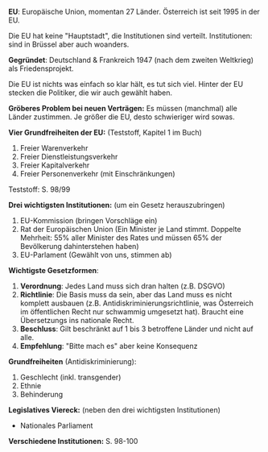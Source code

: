 **EU**: Europäische Union, momentan 27 Länder. Österreich ist seit 1995 in der EU. 

Die EU hat keine "Hauptstadt", die Institutionen sind verteilt. Institutionen: sind in Brüssel aber auch woanders.

**Gegründet**: Deutschland & Frankreich 1947 (nach dem zweiten Weltkrieg) als Friedensprojekt. 

Die EU ist nichts was einfach so klar hält, es tut sich viel. Hinter der EU stecken die Politiker, die wir auch gewählt haben. 

**Gröberes Problem bei neuen Verträgen:** Es müssen (manchmal) alle Länder zustimmen. Je größer die EU, desto schwieriger wird sowas. 

**Vier Grundfreiheiten der EU:** (Teststoff, Kapitel 1 im Buch)
1. Freier Warenverkehr
2. Freier Dienstleistungsverkehr
3. Freier Kapitalverkehr
4. Freier Personenverkehr (mit Einschränkungen)

Teststoff: S. 98/99 

**Drei wichtigsten Institutionen:** (um ein Gesetz herauszubringen)
1. EU-Kommission (bringen Vorschläge ein)
2. Rat der Europäischen Union (Ein Minister je Land stimmt. Doppelte Mehrheit: 55% aller Minister des Rates und müssen 65% der Bevölkerung dahinterstehen haben)
3. EU-Parlament (Gewählt von uns, stimmen ab)

**Wichtigste Gesetzformen**:
1. **Verordnung**: Jedes Land muss sich dran halten (z.B. DSGVO)
2. **Richtlinie**: Die Basis muss da sein, aber das Land muss es nicht komplett ausbauen (z.B. Antidiskriminierungsrichtlinie, was Österreich im öffentlichen Recht nur schwammig umgesetzt hat). Braucht eine Übersetzungs ins nationale Recht.
3. **Beschluss**: Gilt beschränkt auf 1 bis 3 betroffene Länder und nicht auf alle. 
4. **Empfehlung**: "Bitte mach es" aber keine Konsequenz

**Grundfreiheiten** (Antidiskriminierung):
1. Geschlecht (inkl. transgender)
2. Ethnie
3. Behinderung

**Legislatives Viereck:** (neben den drei wichtigsten Institutionen)
- Nationales Parliament

**Verschiedene Institutionen:** S. 98-100
